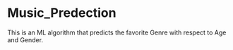 # Music_Predection
This is an ML algorithm that predicts the favorite Genre with respect to Age and Gender.
